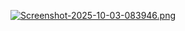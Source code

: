 [![Screenshot-2025-10-03-083946.png](https://i.postimg.cc/7hMhfG1s/Screenshot-2025-10-03-083946.png)](https://postimg.cc/p5rRSd6z)
